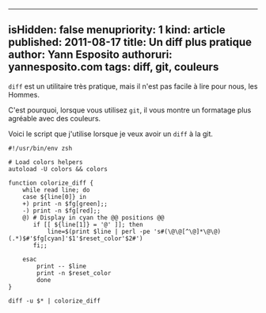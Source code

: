 -----
isHidden:       false
menupriority:   1
kind:           article
published: 2011-08-17
title: Un diff plus pratique
author: Yann Esposito
authoruri: yannesposito.com
tags:  diff, git, couleurs
-----

`diff` est un utilitaire très pratique, mais il n'est pas facile à lire pour nous, les Hommes.

C'est pourquoi, lorsque vous utilisez `git`, il vous montre un formatage plus agréable avec des couleurs.

Voici le script que j'utilise lorsque je veux avoir un `diff` à la git.

<pre><code class="zsh" file="ydiff">#!/usr/bin/env zsh

# Load colors helpers
autoload -U colors && colors

function colorize_diff {
    while read line; do
    case ${line[0]} in
    +) print -n $fg[green];;
    -) print -n $fg[red];;
    @) # Display in cyan the @@ positions @@
       if [[ ${line[1]} = '@' ]]; then
           line=$(print $line | perl -pe 's#(\@\@[^\@]*\@\@)(.*)$#'$fg[cyan]'$1'$reset_color'$2#')
       fi;;

    esac
        print -- $line
        print -n $reset_color
        done
}

diff -u $* | colorize_diff
</code></pre>
